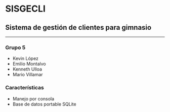 # SISGECLI


## Sistema de gestión de clientes para gimnasio

---
### Grupo 5
- Kevin López
- Emilio Montalvo
- Kenneth Ulloa
- Mario Villamar
### Características
- Manejo por consola
- Base de datos portable SQLite

